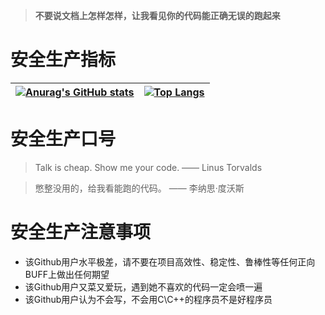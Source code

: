 > **不要说文档上怎样怎样，让我看见你的代码能正确无误的跑起来**

# 安全生产指标
|[![Anurag's GitHub stats](https://github-readme-stats.vercel.app/api?username=tsingyayin&show_icons=true&theme=radical&count_private=true&include_all_commits=true)](https://github.com/anuraghazra/github-readme-stats)|[![Top Langs](https://github-readme-stats.vercel.app/api/top-langs/?username=tsingyayin&layout=compact)](https://github.com/anuraghazra/github-readme-stats) |
|---|---|

# 安全生产口号

> Talk is cheap. Show me your code. —— Linus Torvalds

> 憋整没用的，给我看能跑的代码。 —— 李纳思·度沃斯

# 安全生产注意事项

* 该Github用户水平极差，请不要在项目高效性、稳定性、鲁棒性等任何正向BUFF上做出任何期望
* 该Github用户又菜又爱玩，遇到她不喜欢的代码一定会喷一遍
* 该Github用户认为不会写，不会用C\C++的程序员不是好程序员

